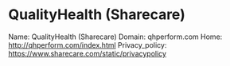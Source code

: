 
# QualityHealth (Sharecare)

Name: QualityHealth (Sharecare)
Domain: qhperform.com
Home: http://qhperform.com/index.html
Privacy_policy: https://www.sharecare.com/static/privacypolicy
